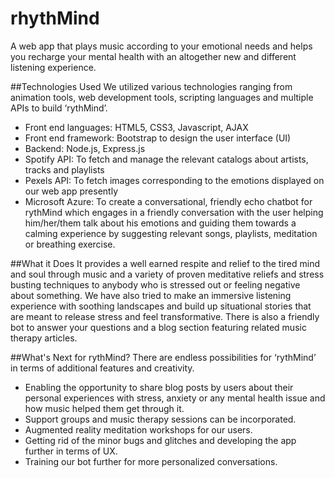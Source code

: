 # rhythMind
A web app that plays music according to your emotional needs and helps you recharge your mental health with an altogether new and different listening experience.

##Technologies Used
We utilized various technologies ranging from animation tools, web development tools, scripting languages and multiple APIs to build ‘rythMind’. 
- Front end languages: HTML5, CSS3, Javascript, AJAX
- Front end framework: Bootstrap to design the user interface (UI)
- Backend: Node.js, Express.js
- Spotify API: To fetch and manage the relevant catalogs about artists, tracks and playlists  
- Pexels API: To fetch images corresponding to the emotions displayed on our web app presently 
- Microsoft Azure: To create a conversational, friendly echo chatbot for rythMind which engages in a friendly conversation with the user helping him/her/them talk about his emotions and guiding them towards a calming experience by suggesting relevant songs, playlists, meditation or breathing exercise.

##What it Does
It provides a well earned respite and relief to the tired mind and soul through music and a variety of proven meditative reliefs and stress busting techniques to anybody who is stressed out or feeling negative about something. We have also tried to make an immersive listening experience with soothing landscapes and build up situational stories that are meant to release stress and feel transformative. There is also a friendly bot to answer your questions and a blog section featuring related music therapy articles.

##What's Next for rythMind?
There are endless possibilities for ‘rythMind’ in terms of additional features and creativity. 
- Enabling the opportunity to share blog posts by users about their personal experiences with stress, anxiety or any mental health issue and how music helped them get through it. 
- Support groups and music therapy sessions can be incorporated. 
- Augmented reality meditation workshops for our users.
- Getting rid of the minor bugs and glitches and developing the app further in terms of UX.
- Training our bot further for more personalized conversations.
